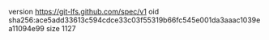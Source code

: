 version https://git-lfs.github.com/spec/v1
oid sha256:ace5add33613c594cdce33c03f55319b66fc545e001da3aaac1039ea11094e99
size 1127
